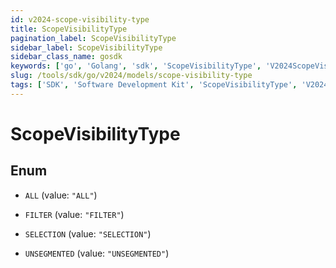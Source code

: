 ```yaml
---
id: v2024-scope-visibility-type
title: ScopeVisibilityType
pagination_label: ScopeVisibilityType
sidebar_label: ScopeVisibilityType
sidebar_class_name: gosdk
keywords: ['go', 'Golang', 'sdk', 'ScopeVisibilityType', 'V2024ScopeVisibilityType'] 
slug: /tools/sdk/go/v2024/models/scope-visibility-type
tags: ['SDK', 'Software Development Kit', 'ScopeVisibilityType', 'V2024ScopeVisibilityType']
---
```


# ScopeVisibilityType

## Enum


* `ALL` (value: `"ALL"`)

* `FILTER` (value: `"FILTER"`)

* `SELECTION` (value: `"SELECTION"`)

* `UNSEGMENTED` (value: `"UNSEGMENTED"`)


